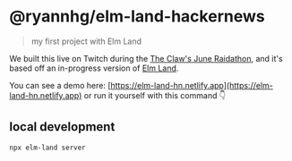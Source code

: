 # @ryannhg/elm-land-hackernews
> my first project with Elm Land

We built this live on Twitch during the [The Claw's June Raidathon](https://theclaw.team/raidathon), and it's based off an in-progress version of [Elm Land](https://elm.land).

You can see a demo here: [https://elm-land-hn.netlify.app](https://elm-land-hn.netlify.app) or run it yourself with this command 👇


## local development

```
npx elm-land server
```

